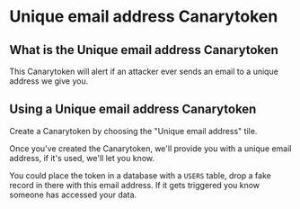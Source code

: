# Unique email address Canarytoken

## What is the Unique email address Canarytoken

This Canarytoken will alert if an attacker ever sends an email to a unique address we give you.

## Using a Unique email address Canarytoken

Create a Canarytoken by choosing the "Unique email address" tile. 

Once you've created the Canarytoken, we'll provide you with a unique email address, if it's used, we'll let you know.

You could place the token in a database with a `USERS` table, drop a fake record in there with this email address. If it gets triggered you know someone has accessed your data.
